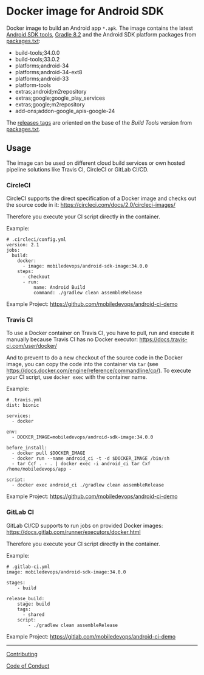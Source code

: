 # Docker image for Android SDK
Docker image to build an Android app `*.apk`.
The image contains the latest [Android SDK tools](https://developer.android.com/studio#cmdline-tools), [Gradle 8.2](https://developer.android.com/build/releases/gradle-plugin) and the Android SDK platform packages from [packages.txt](packages.txt):


* build-tools;34.0.0
* build-tools;33.0.2
* platforms;android-34
* platforms;android-34-ext8
* platforms;android-33
* platform-tools
* extras;android;m2repository
* extras;google;google_play_services
* extras;google;m2repository
* add-ons;addon-google_apis-google-24

The [releases tags](https://github.com/mobiledevops/android-sdk-image/releases) are oriented on the base of the *Build Tools* version from [packages.txt](packages.txt).

## Usage

The image can be used on different cloud build services or own hosted pipeline solutions like Travis CI, CircleCI or GitLab CI/CD.

### CircleCI

CircleCI supports the direct specification of a Docker image and checks out the source code in it: https://circleci.com/docs/2.0/circleci-images/

Therefore you execute your CI script directly in the container.

Example:

```
# .circleci/config.yml
version: 2.1
jobs:
  build:
    docker: 
      - image: mobiledevops/android-sdk-image:34.0.0
    steps:
      - checkout
      - run:
          name: Android Build
          command: ./gradlew clean assembleRelease
```

Example Project: https://github.com/mobiledevops/android-ci-demo

### Travis CI 

To use a Docker container on Travis CI, you have to pull, run and execute it manually because Travis CI has no Docker executor: https://docs.travis-ci.com/user/docker/

And to prevent to do a new checkout of the source code in the Docker image, you can copy the code into the container via `tar` (see https://docs.docker.com/engine/reference/commandline/cp/).
To execute your CI script, use `docker exec` with the container name.

Example:

```
# .travis.yml
dist: bionic

services:
  - docker

env:
  - DOCKER_IMAGE=mobiledevops/android-sdk-image:34.0.0

before_install:
  - docker pull $DOCKER_IMAGE
  - docker run --name android_ci -t -d $DOCKER_IMAGE /bin/sh
  - tar Ccf . - . | docker exec -i android_ci tar Cxf /home/mobiledevops/app -

script:
  - docker exec android_ci ./gradlew clean assembleRelease
```
Example Project: https://github.com/mobiledevops/android-ci-demo

### GitLab CI

GitLab CI/CD supports to run jobs on provided Docker images: https://docs.gitlab.com/runner/executors/docker.html

Therefore you execute your CI script directly in the container.

Example:

```
# .gitlab-ci.yml
image: mobiledevops/android-sdk-image:34.0.0

stages:
    - build

release_build:
    stage: build
    tags:
      - shared
    script:
        - ./gradlew clean assembleRelease
```

Example Project: https://gitlab.com/mobiledevops/android-ci-demo

---

[Contributing](.github/CONTRIBUTING.md)

[Code of Conduct](.github/CODE_OF_CONDUCT.md)
